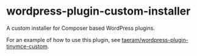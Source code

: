 wordpress-plugin-custom-installer
=================================
A custom installer for Composer based WordPress plugins.

For an example of how to use this plugin, see [taeram/wordpress-plugin-tinymce-custom](https://github.com/taeram/wordpress-plugin-tinymce-custom).
